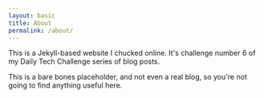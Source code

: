 ```yaml
---
layout: basic
title: About
permalink: /about/
---
```


This is a Jekyll-based website I chucked online. It's challenge number 6 of my
Daily Tech Challenge series of blog posts.

This is a bare bones placeholder, and not even a real blog, so you're not going to find anything useful here. 
